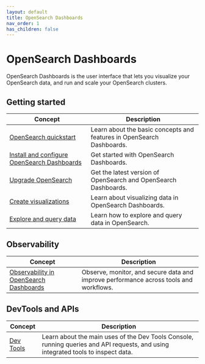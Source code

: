 ```yaml
---
layout: default
title: OpenSearch Dashboards
nav_order: 1
has_children: false
---
```


# OpenSearch Dashboards

OpenSearch Dashboards is the user interface that lets you visualize your OpenSearch data, and run and scale your OpenSearch clusters.

## Getting started

| Concept | Description | 
|---------|-------------|
| [OpenSearch quickstart]({{site.url}}{{site.baseurl}}/dashboards/quickstart-dashboards/) | Learn about the basic concepts and features in OpenSearch Dashboards. |
| [Install and configure OpenSearch Dashboards]({{site.url}}{{site.baseurl}}/install-and-configure/install-dashboards/index/) | Get started with OpenSearch Dashboards. | 
| [Upgrade OpenSearch]({{site.url}}{{site.baseurl}}/install-and-configure/upgrade-opensearch/index/) | Get the latest version of OpenSearch and OpenSearch Dashboards. |
| [Create visualizations]({{site.url}}{{site.baseurl}}/dashboards/visualize/viz-index/) | Learn about visualizing data in OpenSearch Dashboards. |
| [Explore and query data]({{site.url}}{{site.baseurl}}/dashboards/discover/index-discover/) | Learn how to explore and query data in OpenSearch. |

## Observability

| Concept | Description | 
|---------|-------------|
| [Observability in OpenSearch Dashboards]({{site.url}}{{site.baseurl}}//observing-your-data/index/) | Observe, monitor, and secure data and improve performance across tools and workflows. |

## DevTools and APIs

| Concept | Description |
|---------|-------------|
| [Dev Tools]({{site.url}}{{site.baseurl}}/dashboards/dev-tools/index-dev/) | Learn about the main uses of the Dev Tools Console, running queries and API requests, and using integrated tools to inspect data. |
